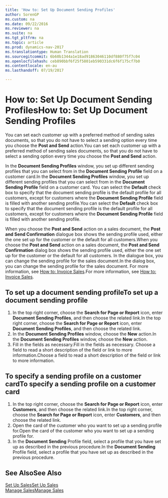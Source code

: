 ```yaml
---
title: 'How to: Set Up Document Sending Profiles'
author: SorenGP
ms.custom: na
ms.date: 09/22/2016
ms.reviewer: na
ms.suite: na
ms.tgt_pltfrm: na
ms.topic: article
ms.prod: dynamics-nav-2017
ms.translationtype: Human Translation
ms.sourcegitcommit: 6b60b1344a1e18ad91863046110df880f75f7c04
ms.openlocfilehash: ceb890bbf6f25f5801eb590331dc6f6f175cf7b0
ms.contentlocale: en-au
ms.lasthandoff: 07/19/2017

---
```


# <a name="how-to-set-up-document-sending-profiles"></a><span data-ttu-id="11963-102">How to: Set Up Document Sending Profiles</span><span class="sxs-lookup"><span data-stu-id="11963-102">How to: Set Up Document Sending Profiles</span></span>
<span data-ttu-id="11963-103">You can set each customer up with a preferred method of sending sales documents, so that you do not have to select a sending option every time you choose the **Post and Send** action.</span><span class="sxs-lookup"><span data-stu-id="11963-103">You can set each customer up with a preferred method of sending sales documents, so that you do not have to select a sending option every time you choose the **Post and Send** action.</span></span>

<span data-ttu-id="11963-104">In the **Document Sending Profiles** window, you set up different sending profiles that you can select from in the **Document Sending Profile** field on a customer card.</span><span class="sxs-lookup"><span data-stu-id="11963-104">In the **Document Sending Profiles** window, you set up different sending profiles that you can select from in the **Document Sending Profile** field on a customer card.</span></span> <span data-ttu-id="11963-105">You can select the **Default** check box to specify that the document sending profile is the default profile for all customers, except for customers where the **Document Sending Profile** field is filled with another sending profile.</span><span class="sxs-lookup"><span data-stu-id="11963-105">You can select the **Default** check box to specify that the document sending profile is the default profile for all customers, except for customers where the **Document Sending Profile** field is filled with another sending profile.</span></span>

<span data-ttu-id="11963-106">When you choose the **Post and Send** action on a sales document, the **Post and Send Confirmation** dialogue box shows the sending profile used, either the one set up for the customer or the default for all customers.</span><span class="sxs-lookup"><span data-stu-id="11963-106">When you choose the **Post and Send** action on a sales document, the **Post and Send Confirmation** dialog box shows the sending profile used, either the one set up for the customer or the default for all customers.</span></span> <span data-ttu-id="11963-107">In the dialogue box, you can change the sending profile for the sales document.</span><span class="sxs-lookup"><span data-stu-id="11963-107">In the dialog box, you can change the sending profile for the sales document.</span></span> <span data-ttu-id="11963-108">For more information, see [How to: Invoice Sales](sales-how-invoice-sales.md).</span><span class="sxs-lookup"><span data-stu-id="11963-108">For more information, see [How to: Invoice Sales](sales-how-invoice-sales.md).</span></span>

## <a name="to-set-up-a-document-sending-profile"></a><span data-ttu-id="11963-109">To set up a document sending profile</span><span class="sxs-lookup"><span data-stu-id="11963-109">To set up a document sending profile</span></span>
1. <span data-ttu-id="11963-110">In the top right corner, choose the **Search for Page or Report** icon, enter **Document Sending Profiles**, and then choose the related link.</span><span class="sxs-lookup"><span data-stu-id="11963-110">In the top right corner, choose the **Search for Page or Report** icon, enter **Document Sending Profiles**, and then choose the related link.</span></span>
2. <span data-ttu-id="11963-111">In the **Document Sending Profiles** window, choose the **New** action.</span><span class="sxs-lookup"><span data-stu-id="11963-111">In the **Document Sending Profiles** window, choose the **New** action.</span></span>
3. <span data-ttu-id="11963-112">Fill in the fields as necessary.</span><span class="sxs-lookup"><span data-stu-id="11963-112">Fill in the fields as necessary.</span></span> <span data-ttu-id="11963-113">Choose a field to read a short description of the field or link to more information.</span><span class="sxs-lookup"><span data-stu-id="11963-113">Choose a field to read a short description of the field or link to more information.</span></span>

## <a name="to-specify-a-sending-profile-on-a-customer-card"></a><span data-ttu-id="11963-114">To specify a sending profile on a customer card</span><span class="sxs-lookup"><span data-stu-id="11963-114">To specify a sending profile on a customer card</span></span>
1. <span data-ttu-id="11963-115">In the top right corner, choose the **Search for Page or Report** icon, enter **Customers**, and then choose the related link.</span><span class="sxs-lookup"><span data-stu-id="11963-115">In the top right corner, choose the **Search for Page or Report** icon, enter **Customers**, and then choose the related link.</span></span>
2. <span data-ttu-id="11963-116">Open the card of the customer who you want to set up a sending profile for.</span><span class="sxs-lookup"><span data-stu-id="11963-116">Open the card of the customer who you want to set up a sending profile for.</span></span>
3. <span data-ttu-id="11963-117">In the **Document Sending** Profile field, select a profile that you have set up as described in the previous procedure.</span><span class="sxs-lookup"><span data-stu-id="11963-117">In the **Document Sending** Profile field, select a profile that you have set up as described in the previous procedure.</span></span>

## <a name="see-also"></a><span data-ttu-id="11963-118">See Also</span><span class="sxs-lookup"><span data-stu-id="11963-118">See Also</span></span>  
[<span data-ttu-id="11963-119">Set Up Sales</span><span class="sxs-lookup"><span data-stu-id="11963-119">Set Up Sales</span></span>](sales-setup-sales.md)  
[<span data-ttu-id="11963-120">Manage Sales</span><span class="sxs-lookup"><span data-stu-id="11963-120">Manage Sales</span></span>](sales-manage-sales.md)

